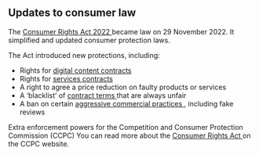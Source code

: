 ##  Updates to consumer law

The [ Consumer Rights Act 2022
](https://www.irishstatutebook.ie/eli/2022/act/37/enacted/en/html) became law
on 29 November 2022. It simplified and updated consumer protection laws.

The Act introduced new protections, including:

  * Rights for [ digital content contracts ](https://www.citizensinformation.ie/en/consumer/buying-digital-content-and-services/your-rights-when-you-buy-digital-content-or-services/)
  * Rights for [ services contracts ](https://www.citizensinformation.ie/en/consumer/buying-services/your-rights-when-buying-services/)
  * A right to agree a price reduction on faulty products or services 
  * A ‘blacklist’ of [ contract terms ](https://www.citizensinformation.ie/en/consumer/consumer-laws/terms-and-conditions/) that are always unfair 
  * A ban on certain [ aggressive commercial practices ](https://www.citizensinformation.ie/en/consumer/advertising-and-promotions/unfair-sales-practices/) , including fake reviews 

Extra enforcement powers for the Competition and Consumer Protection
Commission (CCPC) You can read more about the [ Consumer Rights Act
](https://www.ccpc.ie/business/ccpc-welcomes-new-rights-for-consumers/) on the
CCPC website.
